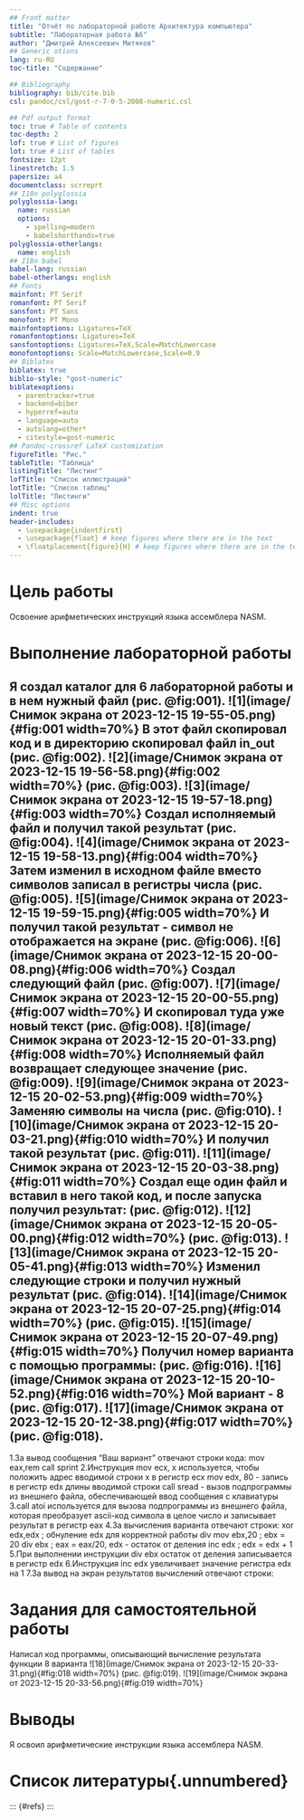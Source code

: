 ```yaml
---
## Front matter
title: "Отчёт по лабораторной работе Архитектура компьютера"
subtitle: "Лабораторная работа №6"
author: "Дмитрий Алексеевич Митяков"
## Generic otions
lang: ru-RU
toc-title: "Содержание"

## Bibliography
bibliography: bib/cite.bib
csl: pandoc/csl/gost-r-7-0-5-2008-numeric.csl

## Pdf output format
toc: true # Table of contents
toc-depth: 2
lof: true # List of figures
lot: true # List of tables
fontsize: 12pt
linestretch: 1.5
papersize: a4
documentclass: scrreprt
## I18n polyglossia
polyglossia-lang:
  name: russian
  options:
	- spelling=modern
	- babelshorthands=true
polyglossia-otherlangs:
  name: english
## I18n babel
babel-lang: russian
babel-otherlangs: english
## Fonts
mainfont: PT Serif
romanfont: PT Serif
sansfont: PT Sans
monofont: PT Mono
mainfontoptions: Ligatures=TeX
romanfontoptions: Ligatures=TeX
sansfontoptions: Ligatures=TeX,Scale=MatchLowercase
monofontoptions: Scale=MatchLowercase,Scale=0.9
## Biblatex
biblatex: true
biblio-style: "gost-numeric"
biblatexoptions:
  - parentracker=true
  - backend=biber
  - hyperref=auto
  - language=auto
  - autolang=other*
  - citestyle=gost-numeric
## Pandoc-crossref LaTeX customization
figureTitle: "Рис."
tableTitle: "Таблица"
listingTitle: "Листинг"
lofTitle: "Список иллюстраций"
lotTitle: "Список таблиц"
lolTitle: "Листинги"
## Misc options
indent: true
header-includes:
  - \usepackage{indentfirst}
  - \usepackage{float} # keep figures where there are in the text
  - \floatplacement{figure}{H} # keep figures where there are in the text
---
```


# Цель работы

Освоение арифметических инструкций языка ассемблера NASM.

# Выполнение лабораторной работы

Я создал каталог для 6 лабораторной работы и в нем нужный файл (рис. @fig:001).
![1](image/Снимок экрана от 2023-12-15 19-55-05.png){#fig:001 width=70%}
В этот файл скопировал код и в директорию скопировал файл in_out
(рис. @fig:002).
![2](image/Снимок экрана от 2023-12-15 19-56-58.png){#fig:002 width=70%}
(рис. @fig:003).
![3](image/Снимок экрана от 2023-12-15 19-57-18.png){#fig:003 width=70%}
Создал исполняемый файл и получил такой результат
(рис. @fig:004).
![4](image/Снимок экрана от 2023-12-15 19-58-13.png){#fig:004 width=70%}
Затем изменил в исходном файле вместо символов записал в регистры числа
(рис. @fig:005).
![5](image/Снимок экрана от 2023-12-15 19-59-15.png){#fig:005 width=70%}
И получил такой результат - символ не отображается на экране
(рис. @fig:006).
![6](image/Снимок экрана от 2023-12-15 20-00-08.png){#fig:006 width=70%}
Создал следующий файл
(рис. @fig:007).
![7](image/Снимок экрана от 2023-12-15 20-00-55.png){#fig:007 width=70%}
И скопировал туда уже новый текст
(рис. @fig:008).
![8](image/Снимок экрана от 2023-12-15 20-01-33.png){#fig:008 width=70%}
Исполняемый файл возвращает следующее значение
(рис. @fig:009).
![9](image/Снимок экрана от 2023-12-15 20-02-53.png){#fig:009 width=70%}
Заменяю символы на числа
(рис. @fig:010).
![10](image/Снимок экрана от 2023-12-15 20-03-21.png){#fig:010 width=70%}
И получил такой результат
(рис. @fig:011).
![11](image/Снимок экрана от 2023-12-15 20-03-38.png){#fig:011 width=70%}
Создал еще один файл и вставил в него такой код, и после запуска получил результат:
(рис. @fig:012).
![12](image/Снимок экрана от 2023-12-15 20-05-00.png){#fig:012 width=70%}
(рис. @fig:013).
![13](image/Снимок экрана от 2023-12-15 20-05-41.png){#fig:013 width=70%}
Изменил следующие строки и получил нужный результат
(рис. @fig:014).
![14](image/Снимок экрана от 2023-12-15 20-07-25.png){#fig:014 width=70%}
(рис. @fig:015).
![15](image/Снимок экрана от 2023-12-15 20-07-49.png){#fig:015 width=70%}
Получил номер варианта с помощью программы:
(рис. @fig:016).
![16](image/Снимок экрана от 2023-12-15 20-10-52.png){#fig:016 width=70%}
Мой вариант - 8
(рис. @fig:017).
![17](image/Снимок экрана от 2023-12-15 20-12-38.png){#fig:017 width=70%}
(рис. @fig:018).
-
1.За вывод сообщения “Ваш вариант” отвечают строки кода:
mov eax,rem
call sprint
2.Инструкция mov ecx, x используется, чтобы положить адрес вводимой строки x в регистр ecx mov edx, 80 - запись в регистр edx длины вводимой строки call sread - вызов подпрограммы из внешнего файла, обеспечивающей ввод сообщения с клавиатуры
3.call atoi используется для вызова подпрограммы из внешнего файла, которая преобразует ascii-код символа в целое число и записывает результат в регистр eax
4.За вычисления варианта отвечают строки:
xor edx,edx ; обнуление edx для корректной работы div
mov ebx,20 ; ebx = 20
div ebx ; eax = eax/20, edx - остаток от деления
inc edx ; edx = edx + 1
5.При выполнении инструкции div ebx остаток от деления записывается в регистр edx
6.Инструкция inc edx увеличивает значение регистра edx на 1
7.За вывод на экран результатов вычислений отвечают строки:

# Задания для самостоятельной работы 
Написал код программы, описывающий вычисление результата функции 8 варианта
![18](image/Снимок экрана от 2023-12-15 20-33-31.png){#fig:018 width=70%}
(рис. @fig:019).
![19](image/Снимок экрана от 2023-12-15 20-33-56.png){#fig:019 width=70%}


# Выводы

Я освоил арифметические инструкции языка ассемблера NASM.

# Список литературы{.unnumbered}

::: {#refs}
:::
